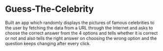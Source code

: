 # Guess-The-Celebrity
Built an app which randomly displays the pictures of famous celebrities to the user by fetching the data from a URL through the Internet and asks to choose the correct answer from the 4 options and tells whether it is correct or not and also tells the right answer on choosing the wrong option and the question keeps changing after every click.

